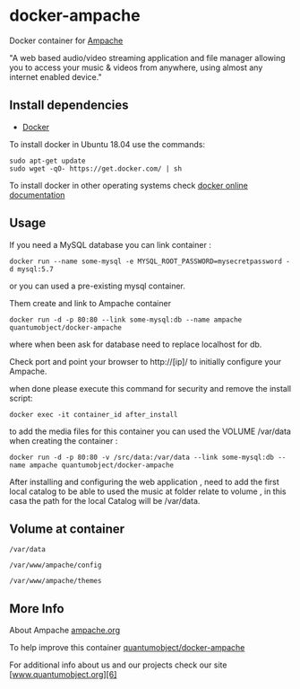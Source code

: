 # docker-ampache

Docker container for [Ampache][3]

"A web based audio/video streaming application and file manager allowing you to access your music & videos from anywhere, using almost any internet enabled device."

## Install dependencies

  - [Docker][2]

To install docker in Ubuntu 18.04 use the commands:

    sudo apt-get update
    sudo wget -qO- https://get.docker.com/ | sh

 To install docker in other operating systems check [docker online documentation][4]

## Usage

If you need a MySQL database you can link container :

    docker run --name some-mysql -e MYSQL_ROOT_PASSWORD=mysecretpassword -d mysql:5.7

or you can used a pre-existing mysql container.  
  
Them create and link to Ampache container

    docker run -d -p 80:80 --link some-mysql:db --name ampache quantumobject/docker-ampache 

where when been ask for database need to replace localhost for db.

Check port and point your browser to http://[ip]/  to initially configure your Ampache.

when done please execute this command for security and remove the install script:

    docker exec -it container_id after_install
    
to add the media files for this container you can used the VOLUME /var/data when creating the container :

    docker run -d -p 80:80 -v /src/data:/var/data --link some-mysql:db --name ampache quantumobject/docker-ampache

After installing and configuring the web application , need to add the first local catalog to be able to used the music at folder relate to volume , in this casa the path for the local Catalog will be /var/data.

## Volume at container

    /var/data 

    /var/www/ampache/config

    /var/www/ampache/themes
    
## More Info

About Ampache [ampache.org][1]

To help improve this container [quantumobject/docker-ampache][5]

For additional info about us and our projects check our site [www.quantumobject.org][6]

[1]:http://ampache.org/
[2]:https://www.docker.com
[3]:https://github.com/ampache/ampache/releases
[4]:http://docs.docker.com
[5]:https://github.com/QuantumObject/docker-ampache
[6]:https://www.quantumobject.org/
